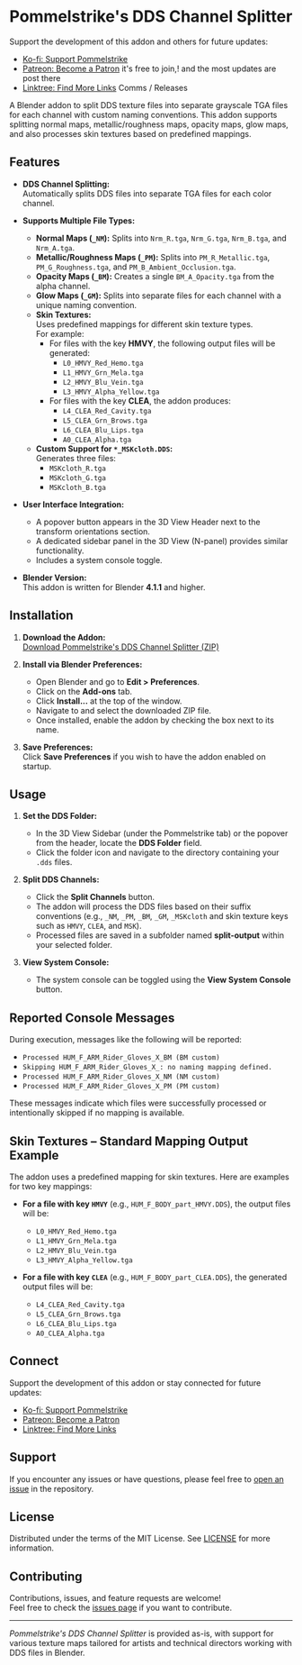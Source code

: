 # Pommelstrike's DDS Channel Splitter
Support the development of this addon and others for future updates:

- [Ko-fi: Support Pommelstrike](https://ko-fi.com/pommelstrike) 
- [Patreon: Become a Patron](https://patreon.com/pommelstrike) it's free to join,! and the most updates are post there
- [Linktree: Find More Links](https://linktr.ee/pommelstrike) Comms / Releases

A Blender addon to split DDS texture files into separate grayscale TGA files for each channel with custom naming conventions. This addon supports splitting normal maps, metallic/roughness maps, opacity maps, glow maps, and also processes skin textures based on predefined mappings.

## Features

- **DDS Channel Splitting:**  
  Automatically splits DDS files into separate TGA files for each color channel.
  
- **Supports Multiple File Types:**  
  - **Normal Maps (`_NM`):** Splits into `Nrm_R.tga`, `Nrm_G.tga`, `Nrm_B.tga`, and `Nrm_A.tga`.
  - **Metallic/Roughness Maps (`_PM`):** Splits into `PM_R_Metallic.tga`, `PM_G_Roughness.tga`, and `PM_B_Ambient_Occlusion.tga`.
  - **Opacity Maps (`_BM`):** Creates a single `BM_A_Opacity.tga` from the alpha channel.
  - **Glow Maps (`_GM`):** Splits into separate files for each channel with a unique naming convention.
  - **Skin Textures:**  
    Uses predefined mappings for different skin texture types.  
    For example:
    - For files with the key **HMVY**, the following output files will be generated:
      - `L0_HMVY_Red_Hemo.tga`
      - `L1_HMVY_Grn_Mela.tga`
      - `L2_HMVY_Blu_Vein.tga`
      - `L3_HMVY_Alpha_Yellow.tga`
    - For files with the key **CLEA**, the addon produces:
      - `L4_CLEA_Red_Cavity.tga`
      - `L5_CLEA_Grn_Brows.tga`
      - `L6_CLEA_Blu_Lips.tga`
      - `A0_CLEA_Alpha.tga`
  - **Custom Support for `*_MSKcloth.DDS`:**  
    Generates three files:  
    - `MSKcloth_R.tga`
    - `MSKcloth_G.tga`
    - `MSKcloth_B.tga`
      
- **User Interface Integration:**  
  - A popover button appears in the 3D View Header next to the transform orientations section.
  - A dedicated sidebar panel in the 3D View (N-panel) provides similar functionality.
  - Includes a system console toggle.

- **Blender Version:**  
  This addon is written for Blender **4.1.1** and higher.

## Installation

1. **Download the Addon:**  
   [Download Pommelstrike's DDS Channel Splitter (ZIP)](https://github.com/pommelstrike/pmlstk_DDS_tex_split/blob/main/pommelstrike_DDS_Splitter.zip)

2. **Install via Blender Preferences:**  
   - Open Blender and go to **Edit > Preferences**.
   - Click on the **Add-ons** tab.
   - Click **Install...** at the top of the window.
   - Navigate to and select the downloaded ZIP file.
   - Once installed, enable the addon by checking the box next to its name.

3. **Save Preferences:**  
   Click **Save Preferences** if you wish to have the addon enabled on startup.

## Usage

1. **Set the DDS Folder:**  
   - In the 3D View Sidebar (under the Pommelstrike tab) or the popover from the header, locate the **DDS Folder** field.
   - Click the folder icon and navigate to the directory containing your `.dds` files.

2. **Split DDS Channels:**  
   - Click the **Split Channels** button.
   - The addon will process the DDS files based on their suffix conventions (e.g., `_NM`, `_PM`, `_BM`, `_GM`, `_MSKcloth` and skin texture keys such as `HMVY`, `CLEA`, and `MSK`).
   - Processed files are saved in a subfolder named **split-output** within your selected folder.

3. **View System Console:**  
   - The system console can be toggled using the **View System Console** button.

## Reported Console Messages

During execution, messages like the following will be reported:
- `Processed HUM_F_ARM_Rider_Gloves_X_BM (BM custom)`
- `Skipping HUM_F_ARM_Rider_Gloves_X_: no naming mapping defined.`
- `Processed HUM_F_ARM_Rider_Gloves_X_NM (NM custom)`
- `Processed HUM_F_ARM_Rider_Gloves_X_PM (PM custom)`

These messages indicate which files were successfully processed or intentionally skipped if no mapping is available.

## Skin Textures – Standard Mapping Output Example

The addon uses a predefined mapping for skin textures. Here are examples for two key mappings:

- **For a file with key `HMVY`** (e.g., `HUM_F_BODY_part_HMVY.DDS`), the output files will be:
  - `L0_HMVY_Red_Hemo.tga`
  - `L1_HMVY_Grn_Mela.tga`
  - `L2_HMVY_Blu_Vein.tga`
  - `L3_HMVY_Alpha_Yellow.tga`

- **For a file with key `CLEA`** (e.g., `HUM_F_BODY_part_CLEA.DDS`), the generated output files will be:
  - `L4_CLEA_Red_Cavity.tga`
  - `L5_CLEA_Grn_Brows.tga`
  - `L6_CLEA_Blu_Lips.tga`
  - `A0_CLEA_Alpha.tga`

## Connect

Support the development of this addon or stay connected for future updates:

- [Ko-fi: Support Pommelstrike](https://ko-fi.com/pommelstrike)
- [Patreon: Become a Patron](https://patreon.com/pommelstrike)
- [Linktree: Find More Links](https://linktr.ee/pommelstrike)

## Support

If you encounter any issues or have questions, please feel free to [open an issue](https://github.com/pommelstrike/pmlstk_DDS_tex_split/issues) in the repository.

## License

Distributed under the terms of the MIT License. See [LICENSE](LICENSE) for more information.

## Contributing

Contributions, issues, and feature requests are welcome!  
Feel free to check the [issues page](https://github.com/pommelstrike/pmlstk_DDS_tex_split/issues) if you want to contribute.

---

*Pommelstrike's DDS Channel Splitter* is provided as-is, with support for various texture maps tailored for artists and technical directors working with DDS files in Blender.
